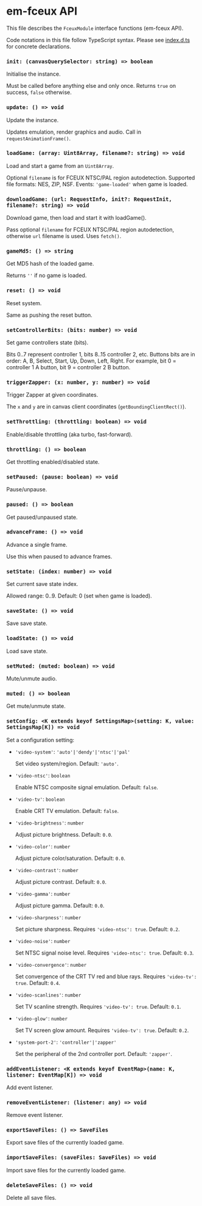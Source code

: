 # em-fceux API

This file describes the `FceuxModule` interface functions (em-fceux API).

Code notations in this file follow TypeScript syntax. Please see
[index.d.ts](index.d.ts) for concrete declarations.

### `init: (canvasQuerySelector: string) => boolean`

Initialise the instance.

Must be called before anything else and only once. Returns `true` on success,
`false` otherwise.

### `update: () => void`

Update the instance.

Updates emulation, render graphics and audio. Call in `requestAnimationFrame()`.

### `loadGame: (array: Uint8Array, filename?: string) => void`

Load and start a game from an `Uint8Array`.

Optional `filename` is for FCEUX NTSC/PAL region autodetection. Supported file
formats: NES, ZIP, NSF. Events: `'game-loaded'` when game is loaded.

### `downloadGame: (url: RequestInfo, init?: RequestInit, filename?: string) => void`

Download game, then load and start it with loadGame().

Pass optional `filename` for FCEUX NTSC/PAL region autodetection, otherwise
`url` filename is used. Uses `fetch()`.

### `gameMd5: () => string`

Get MD5 hash of the loaded game.

Returns `''` if no game is loaded.

### `reset: () => void`

Reset system.

Same as pushing the reset button.

### `setControllerBits: (bits: number) => void`

Set game controllers state (bits).

Bits 0..7 represent controller 1, bits 8..15 controller 2, etc. Buttons bits are
in order: A, B, Select, Start, Up, Down, Left, Right. For example, bit 0 =
controller 1 A button, bit 9 = controller 2 B button.

### `triggerZapper: (x: number, y: number) => void`

Trigger Zapper at given coordinates.

The `x` and `y` are in canvas client coordinates (`getBoundingClientRect()`).

### `setThrottling: (throttling: boolean) => void`

Enable/disable throttling (aka turbo, fast-forward).

### `throttling: () => boolean`

Get throttling enabled/disabled state.

### `setPaused: (pause: boolean) => void`

Pause/unpause.

### `paused: () => boolean`

Get paused/unpaused state.

### `advanceFrame: () => void`

Advance a single frame.

Use this when paused to advance frames.

### `setState: (index: number) => void`

Set current save state index.

Allowed range: 0..9. Default: 0 (set when game is loaded).

### `saveState: () => void`

Save save state.

### `loadState: () => void`

Load save state.

### `setMuted: (muted: boolean) => void`

Mute/unmute audio.

### `muted: () => boolean`

Get mute/unmute state.

### `setConfig: <K extends keyof SettingsMap>(setting: K, value: SettingsMap[K]) => void`

Set a configuration setting:

- `'video-system'`: `'auto'|'dendy'|'ntsc'|'pal'`

  Set video system/region. Default: `'auto'`.

- `'video-ntsc'`: `boolean`

  Enable NTSC composite signal emulation. Default: `false`.

- `'video-tv'`: `boolean`

  Enable CRT TV emulation. Default: `false`.

- `'video-brightness'`: `number`

  Adjust picture brightness. Default: `0.0`.

- `'video-color'`: `number`

  Adjust picture color/saturation. Default: `0.0`.

- `'video-contrast'`: `number`

  Adjust picture contrast. Default: `0.0`.

- `'video-gamma'`: `number`

  Adjust picture gamma. Default: `0.0`.

- `'video-sharpness'`: `number`

  Set picture sharpness. Requires `'video-ntsc': true`. Default: `0.2`.

- `'video-noise'`: `number`

  Set NTSC signal noise level. Requires `'video-ntsc': true`. Default: `0.3`.

- `'video-convergence'`: `number`

  Set convergence of the CRT TV red and blue rays. Requires `'video-tv': true`.
  Default: `0.4`.

- `'video-scanlines'`: `number`

  Set TV scanline strength. Requires `'video-tv': true`. Default: `0.1`.

- `'video-glow'`: `number`

  Set TV screen glow amount. Requires `'video-tv': true`. Default: `0.2`.

- `'system-port-2'`: `'controller'|'zapper'`

  Set the peripheral of the 2nd controller port. Default: `'zapper'`.

### `addEventListener: <K extends keyof EventMap>(name: K, listener: EventMap[K]) => void`

Add event listener.

### `removeEventListener: (listener: any) => void`

Remove event listener.

### `exportSaveFiles: () => SaveFiles`

Export save files of the currently loaded game.

### `importSaveFiles: (saveFiles: SaveFiles) => void`

Import save files for the currently loaded game.

### `deleteSaveFiles: () => void`

Delete all save files.
